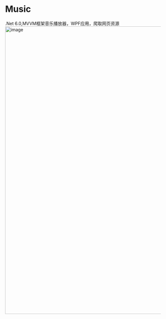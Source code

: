 # Music
.Net 6.0,MVVM框架音乐播放器，WPF应用，爬取网页资源
<img width="929" alt="image" src="https://github.com/user-attachments/assets/100292b5-9baf-48e5-b787-72321218505d" />


